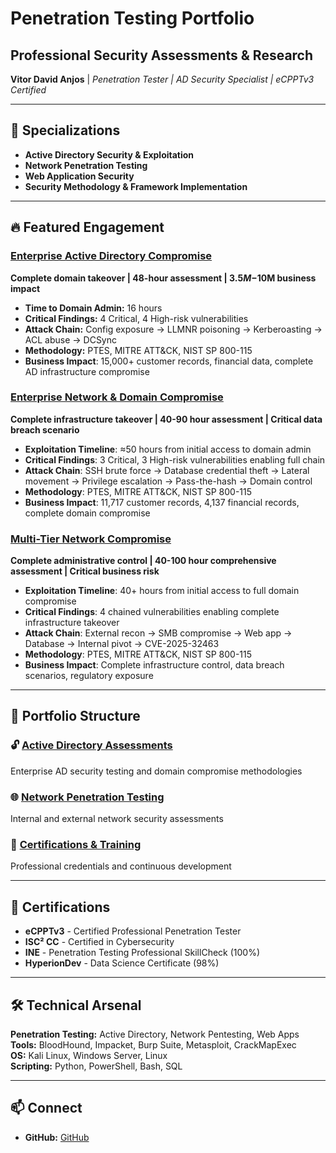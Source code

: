 # Penetration Testing Portfolio

## Professional Security Assessments & Research

**Vitor David Anjos** | *Penetration Tester | AD Security Specialist | eCPPTv3 Certified*

---

## 🎯 Specializations
- **Active Directory Security & Exploitation**
- **Network Penetration Testing**
- **Web Application Security**
- **Security Methodology & Framework Implementation**

---

## 🔥 Featured Engagement

### [Enterprise Active Directory Compromise](https://github.com/Vitor-D-Anjos/offensive-security-portfolio/tree/main/security-assessments/active-directory-assessments/enterprise-ad-compromise)
**Complete domain takeover | 48-hour assessment | $3.5M-$10M business impact**

- **Time to Domain Admin:** 16 hours
- **Critical Findings:** 4 Critical, 4 High-risk vulnerabilities
- **Attack Chain:** Config exposure → LLMNR poisoning → Kerberoasting → ACL abuse → DCSync
- **Methodology:** PTES, MITRE ATT&CK, NIST SP 800-115
- **Business Impact**: 15,000+ customer records, financial data, complete AD infrastructure compromise
  
### [Enterprise Network & Domain Compromise](https://github.com/Vitor-D-Anjos/offensive-security-portfolio/tree/main/security-assessments/network-penetration-testing/lateral-movement-assessment)
**Complete infrastructure takeover | 40-90 hour assessment | Critical data breach scenario**

- **Exploitation Timeline**: ≈50 hours from initial access to domain admin
- **Critical Findings**: 3 Critical, 3 High-risk vulnerabilities enabling full chain
- **Attack Chain**: SSH brute force → Database credential theft → Lateral movement → Privilege escalation → Pass-the-hash → Domain control
- **Methodology**: PTES, MITRE ATT&CK, NIST SP 800-115
- **Business Impact**: 11,717 customer records, 4,137 financial records, complete domain compromise

### [Multi-Tier Network Compromise](https://github.com/Vitor-D-Anjos/offensive-security-portfolio/tree/main/security-assessments/network-penetration-testing/multi-tier-infrastructure-compromise)
**Complete administrative control | 40-100 hour comprehensive assessment | Critical business risk**

- **Exploitation Timeline**: 40+ hours from initial access to full domain compromise
- **Critical Findings**: 4 chained vulnerabilities enabling complete infrastructure takeover
- **Attack Chain**: External recon → SMB compromise → Web app → Database → Internal pivot → CVE-2025-32463
- **Methodology**: PTES, MITRE ATT&CK, NIST SP 800-115
- **Business Impact**: Complete infrastructure control, data breach scenarios, regulatory exposure

---

## 📂 Portfolio Structure

### 🔓 [Active Directory Assessments](https://github.com/Vitor-D-Anjos/offensive-security-portfolio/tree/main/security-assessments/active-directory-assessments/enterprise-ad-compromise)
Enterprise AD security testing and domain compromise methodologies

### 🌐 [Network Penetration Testing](https://github.com/Vitor-D-Anjos/offensive-security-portfolio/tree/main/security-assessments/network-penetration-testing)
Internal and external network security assessments

### 📜 [Certifications & Training](https://github.com/Vitor-D-Anjos/offensive-security-portfolio/tree/main/certifications)
Professional credentials and continuous development

---

## 📜 Certifications
- **eCPPTv3** - Certified Professional Penetration Tester
- **ISC² CC** - Certified in Cybersecurity
- **INE** - Penetration Testing Professional SkillCheck (100%)
- **HyperionDev** - Data Science Certificate (98%)

---

## 🛠️ Technical Arsenal
**Penetration Testing:** Active Directory, Network Pentesting, Web Apps  
**Tools:** BloodHound, Impacket, Burp Suite, Metasploit, CrackMapExec  
**OS:** Kali Linux, Windows Server, Linux  
**Scripting:** Python, PowerShell, Bash, SQL

---

## 📫 Connect
- **GitHub:** [GitHub](https://github.com/Vitor-D-Anjos)

